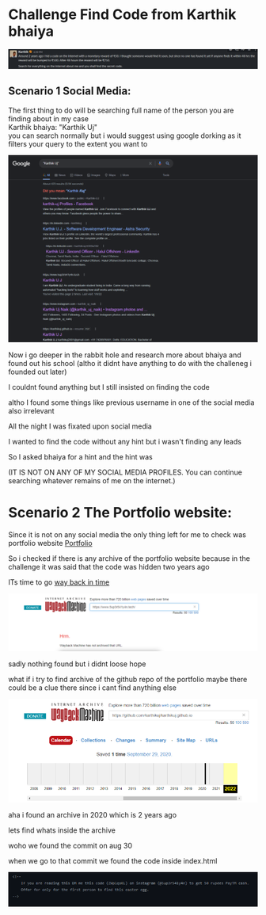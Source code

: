 # Challenge Find Code from Karthik bhaiya

![Challenge](./Screenshot%202022-08-02%20112239.png)

## Scenario 1 Social Media:
The first thing to do will be searching full name of the person you are finding about in my case 
<br> Karthik bhaiya: "Karthik Uj"
<br>you can search normally but i would suggest using google dorking as it filters your query to the extent you want to

![dorking](./google%20dork%201.png)

Now i go deeper in the rabbit hole and research more about bhaiya and found out his school (altho it didnt have anything to do with the challeneg i founded out later)

I couldnt found anything but I still insisted on finding the code 

altho I found some things like previous username in one of the social media also irrelevant

All the night I was fixated upon social media 

I wanted to find the code without any hint but i wasn't finding any leads

So I asked bhaiya for a hint  and the hint was 

(IT IS NOT ON ANY OF MY SOCIAL MEDIA PROFILES. You can continue searching whatever remains of me on the internet.)

# Scenario 2 The Portfolio website:
Since it is not on any social media the only thing left for me to check was portfolio website [Portfolio](https://www.5up3r541y4n.tech/)

So i checked if there is any archive of the portfolio website because in the challenge it was said that the code was hidden two years ago

ITs time to go [way back in time](https://web.archive.org/)

![way backin time](./waybackintime.png)

sadly nothing found but i didnt loose hope

what if i try to find archive of the github repo of the portfolio
maybe there could be a clue there since i cant find anything else

![lead](./lead.png)

aha i found an archive  in 2020 which is 2 years ago

lets find whats inside the archive

woho we found the commit on aug 30

when we go to that commit 
we found the code inside index.html

![answer](./ans.png)